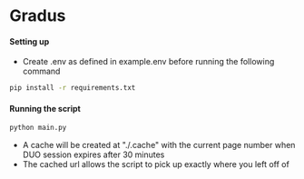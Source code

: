 # Gradus

#### Setting up
- Create .env as defined in example.env before running the following command
```bash
pip install -r requirements.txt
```
####

#### Running the script
```bash
python main.py
```
- A cache will be created at "./.cache" with the current page number when DUO session expires after 30 minutes
- The cached url allows the script to pick up exactly where you left off of
####
